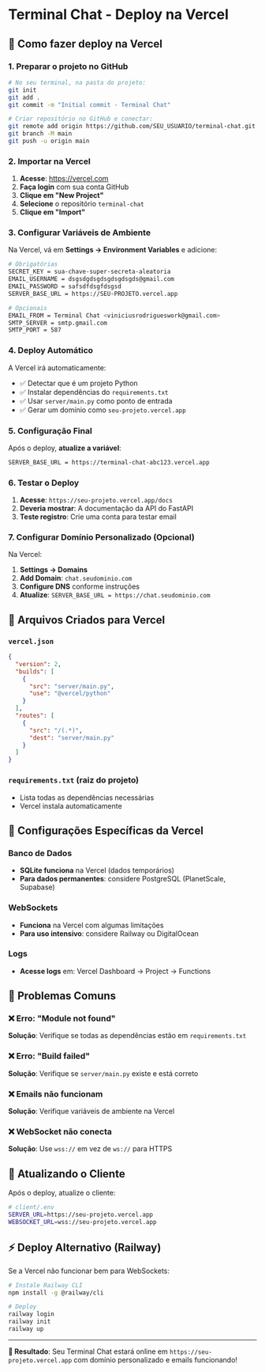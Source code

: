 # Terminal Chat - Deploy na Vercel

## 🚀 Como fazer deploy na Vercel

### 1. Preparar o projeto no GitHub

```bash
# No seu terminal, na pasta do projeto:
git init
git add .
git commit -m "Initial commit - Terminal Chat"

# Criar repositório no GitHub e conectar:
git remote add origin https://github.com/SEU_USUARIO/terminal-chat.git
git branch -M main
git push -u origin main
```

### 2. Importar na Vercel

1. **Acesse**: https://vercel.com
2. **Faça login** com sua conta GitHub
3. **Clique em "New Project"**
4. **Selecione** o repositório `terminal-chat`
5. **Clique em "Import"**

### 3. Configurar Variáveis de Ambiente

Na Vercel, vá em **Settings → Environment Variables** e adicione:

```bash
# Obrigatórias
SECRET_KEY = sua-chave-super-secreta-aleatoria
EMAIL_USERNAME = dsgsdgdsgdsgdsgdsgds@gmail.com
EMAIL_PASSWORD = safsdfdsgfdsgsd
SERVER_BASE_URL = https://SEU-PROJETO.vercel.app

# Opcionais
EMAIL_FROM = Terminal Chat <viniciusrodrigueswork@gmail.com>
SMTP_SERVER = smtp.gmail.com
SMTP_PORT = 587
```

### 4. Deploy Automático

A Vercel irá automaticamente:
- ✅ Detectar que é um projeto Python
- ✅ Instalar dependências do `requirements.txt`
- ✅ Usar `server/main.py` como ponto de entrada
- ✅ Gerar um domínio como `seu-projeto.vercel.app`

### 5. Configuração Final

Após o deploy, **atualize a variável**:
```bash
SERVER_BASE_URL = https://terminal-chat-abc123.vercel.app
```

### 6. Testar o Deploy

1. **Acesse**: `https://seu-projeto.vercel.app/docs`
2. **Deveria mostrar**: A documentação da API do FastAPI
3. **Teste registro**: Crie uma conta para testar email

### 7. Configurar Domínio Personalizado (Opcional)

Na Vercel:
1. **Settings → Domains**
2. **Add Domain**: `chat.seudominio.com`
3. **Configure DNS** conforme instruções
4. **Atualize**: `SERVER_BASE_URL = https://chat.seudominio.com`

## 🎯 Arquivos Criados para Vercel

### `vercel.json`
```json
{
  "version": 2,
  "builds": [
    {
      "src": "server/main.py",
      "use": "@vercel/python"
    }
  ],
  "routes": [
    {
      "src": "/(.*)",
      "dest": "server/main.py"
    }
  ]
}
```

### `requirements.txt` (raiz do projeto)
- Lista todas as dependências necessárias
- Vercel instala automaticamente

## 🔧 Configurações Específicas da Vercel

### Banco de Dados
- **SQLite funciona** na Vercel (dados temporários)
- **Para dados permanentes**: considere PostgreSQL (PlanetScale, Supabase)

### WebSockets
- **Funciona** na Vercel com algumas limitações
- **Para uso intensivo**: considere Railway ou DigitalOcean

### Logs
- **Acesse logs** em: Vercel Dashboard → Project → Functions

## 🚨 Problemas Comuns

### ❌ Erro: "Module not found"
**Solução**: Verifique se todas as dependências estão em `requirements.txt`

### ❌ Erro: "Build failed"
**Solução**: Verifique se `server/main.py` existe e está correto

### ❌ Emails não funcionam
**Solução**: Verifique variáveis de ambiente na Vercel

### ❌ WebSocket não conecta
**Solução**: Use `wss://` em vez de `ws://` para HTTPS

## 📱 Atualizando o Cliente

Após o deploy, atualize o cliente:

```bash
# client/.env
SERVER_URL=https://seu-projeto.vercel.app
WEBSOCKET_URL=wss://seu-projeto.vercel.app
```

## ⚡ Deploy Alternativo (Railway)

Se a Vercel não funcionar bem para WebSockets:

```bash
# Instale Railway CLI
npm install -g @railway/cli

# Deploy
railway login
railway init
railway up
```

---

**🎉 Resultado**: Seu Terminal Chat estará online em `https://seu-projeto.vercel.app` com domínio personalizado e emails funcionando!